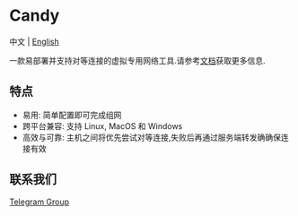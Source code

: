 # Candy

中文 | [English](README_en.md)

一款易部署并支持对等连接的虚拟专用网络工具.请参考[文档](https://icandy.one)获取更多信息.

## 特点

- 易用: 简单配置即可完成组网
- 跨平台兼容: 支持 Linux, MacOS 和 Windows
- 高效与可靠: 主机之间将优先尝试对等连接,失败后再通过服务端转发确确保连接有效

## 联系我们

[Telegram Group](https://t.me/CandyUserGroup)
